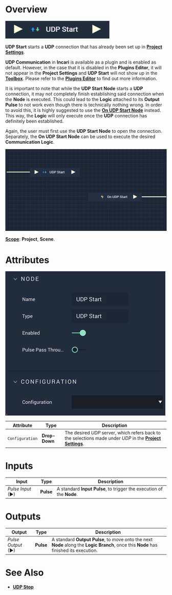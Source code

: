 # Overview

![The UDP Start Node.](../../../.gitbook/assets/udpstart.png)

**UDP Start** starts a **UDP** connection that has already been set up in [**Project Settings**](../../../modules/project-settings/udp-connection.md).

**UDP Communication** in **Incari** is available as a plugin and is enabled as default. However, in the case that it is disabled in the **Plugins Editor**, it will not appear in the **Project Settings** and **UDP Start** will not show up in the [**Toolbox**](../../overview.md). Please refer to the [**Plugins Editor**](../../../modules/plugins/README.md) to find out more information.

It is important to note that while the **UDP Start Node** starts a **UDP** connection, it may not completely finish establishing
said connection when the **Node** is executed. This could lead to the **Logic** attached to its **Output Pulse** 
to not work even though there is technically nothing wrong. In order to avoid this, it is highly suggested to use 
the [**On UDP Start Node**](events/onudpstart.md) instead. This way, the **Logic** will only execute once the **UDP** connection has definitely been established. 

Again, the user must first use the **UDP Start Node** to open the connection. Separately, the **On UDP Start Node** can be used to execute the desired **Communication Logic**.

![UDP Start and On UDP Start Configuration](../../../.gitbook/assets/udpstartvsonudpstart.png)

[**Scope**](../../overview.md#scopes): **Project**, **Scene**.

# Attributes

![The UDP Start Node Attributes.](../../../.gitbook/assets/udpstartatts.png)

|Attribute|Type|Description|
|---|---|---|
|`Configuration`|**Drop-Down**|The desired _UDP_ server, which refers back to the selections made under *UDP* in the [**Project Settings**](../../../modules/project-settings/udp-connection.md).| 

# Inputs

|Input|Type|Description|
|---|---|---|
|*Pulse Input* (►)|**Pulse**|A standard **Input Pulse**, to trigger the execution of the **Node**.|

# Outputs

|Output|Type|Description|
|---|---|---|
|*Pulse Output* (►)|**Pulse**|A standard **Output Pulse**, to move onto the next **Node** along the **Logic Branch**, once this **Node** has finished its execution.|

# See Also

* [**UDP Stop**](udpstop.md)

